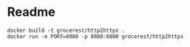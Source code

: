 Readme
======

    docker build -t grocerest/http2https .
    docker run -e PORT=8080 -p 8080:8080 grocerest/http2https
